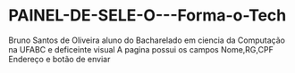 # PAINEL-DE-SELE-O---Forma-o-Tech
Bruno Santos de Oliveira aluno do Bacharelado em ciencia da Computação na UFABC e deficeinte visual
A pagina possui os campos Nome,RG,CPF Endereço e botão de enviar
